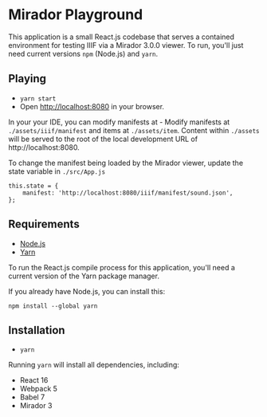 # Mirador Playground

This application is a small React.js codebase that serves a contained environment for testing IIIF via a Mirador 3.0.0 viewer. To run, you'll just need current versions `npm` (Node.js) and `yarn`. 

## Playing

- `yarn start`
- Open [http://localhost:8080](http://localhost:8080/) in your browser.

In your your IDE, you can modify manifests at - Modify manifests at `./assets/iiif/manifest` and items at `./assets/item`. Content within `./assets` will be served to the root of the local development URL of http://localhost:8080.

To change the manifest being loaded by the Mirador viewer, update the state variable in `./src/App.js`

```
this.state = {
    manifest: 'http://localhost:8080/iiif/manifest/sound.json',
};
```

## Requirements

- [Node.js](https://nodejs.org/en/)
- [Yarn](https://classic.yarnpkg.com/en/docs/install/#mac-stable)

To run the React.js compile process for this application, you'll need a current version of the Yarn package manager.

If you already have Node.js, you can install this:
```
npm install --global yarn
```

## Installation

- `yarn`

Running `yarn` will install all dependencies, including:

- React 16
- Webpack 5
- Babel 7
- Mirador 3

